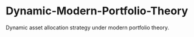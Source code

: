 # Dynamic-Modern-Portfolio-Theory
Dynamic asset allocation strategy under modern portfolio theory. 
